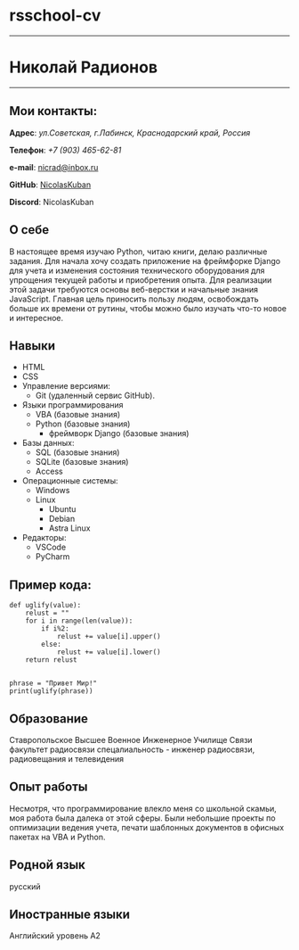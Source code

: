 # rsschool-cv
---
# Николай Радионов
---
## Мои контакты:

**Адрес**: *ул.Советская, г.Лабинск, Краснодарский край, Россия*

**Телефон**: *+7 (903) 465-62-81*

**e-mail**: nicrad@inbox.ru

**GitHub**: [NicolasKuban](https://github.com/NicolasKuban/)

**Discord**: NicolasKuban

## О себе

В настоящее время изучаю Python, читаю книги, делаю различные задания. Для начала хочу создать приложение на фреймфорке Django для учета и изменения состояния технического оборудования для упрощения текущей работы и приобретения опыта. Для реализации этой задачи требуются основы веб-верстки и начальные знания JavaScript. Главная цель приносить пользу людям, освобождать больше их времени от рутины, чтобы можно было изучать что-то новое и интересное.


## Навыки

* HTML
* CSS
* Управление версиями: 
	+ Git (удаленный сервис GitHub).
* Языки программирования
	+ VBA (базовые знания)
	+ Python (базовые знания)
		- фреймворк Django (базовые знания)
* Базы данных: 
	+ SQL (базовые знания)
	+ SQLite (базовые знания)
	+ Access
* Операционные системы: 
	+ Windows 
	+ Linux
		- Ubuntu
		- Debian
		- Astra Linux
* Редакторы: 
	+ VSCode 
	+ PyCharm


## Пример кода:

```
def uglify(value):
    relust = ""
    for i in range(len(value)):
        if i%2:
            relust += value[i].upper()
        else:
            relust += value[i].lower()
    return relust


phrase = "Привет Мир!"
print(uglify(phrase))
```

## Образование

Ставропольское Высшее Военное Инженерное Училище Связи
факультет радиосвязи
спецалиальность - инженер радиосвязи, радиовещания и телевидения

## Опыт работы

Несмотря, что программирование влекло меня со школьной скамьи, моя работа была далека от этой сферы.
Были небольшие проекты по оптимизации ведения учета, печати шаблонных документов в офисных пакетах на VBA и Python.

## Родной язык

русский

## Иностранные языки

Английский уровень А2

